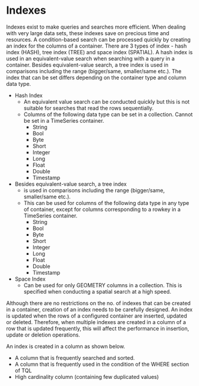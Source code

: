# Indexes

Indexes exist to make queries and searches more efficient. When dealing with very large data sets, these indexes save on precious time and resources. A condition-based search can be processed quickly by creating an index for the columns of a container. There are 3 types of index - hash index (HASH), tree index (TREE) and space index (SPATIAL). A hash index is used in an equivalent-value search when searching with a query in a container. Besides equivalent-value search, a tree index is used in comparisons including the range (bigger/same, smaller/same etc.). The index that can be set differs depending on the container type and column data type.

*   Hash Index
    *   An equivalent value search can be conducted quickly but this is not suitable for searches that read the rows sequentially.
    *   Columns of the following data type can be set in a collection. Cannot be set in a TimeSeries container.
        *   String
        *   Bool
        *   Byte
        *   Short
        *   Integer
        *   Long
        *   Float
        *   Double
        *   Timestamp
*   Besides equivalent-value search, a tree index
    *   is used in comparisons including the range (bigger/same, smaller/same etc.).
    *   This can be used for columns of the following data type in any type of container, except for columns corresponding to a rowkey in a TimeSeries container.
        *   String
        *   Bool
        *   Byte
        *   Short
        *   Integer
        *   Long
        *   Float
        *   Double
        *   Timestamp
*   Space Index
    *   Can be used for only GEOMETRY columns in a collection. This is specified when conducting a spatial search at a high speed.

Although there are no restrictions on the no. of indexes that can be created in a container, creation of an index needs to be carefully designed. An index is updated when the rows of a configured container are inserted, updated or deleted. Therefore, when multiple indexes are created in a column of a row that is updated frequently, this will affect the performance in insertion, update or deletion operations.

An index is created in a column as shown below.

*   A column that is frequently searched and sorted.
*   A column that is frequently used in the condition of the WHERE section of TQL
*   High cardinality column (containing few duplicated values)
